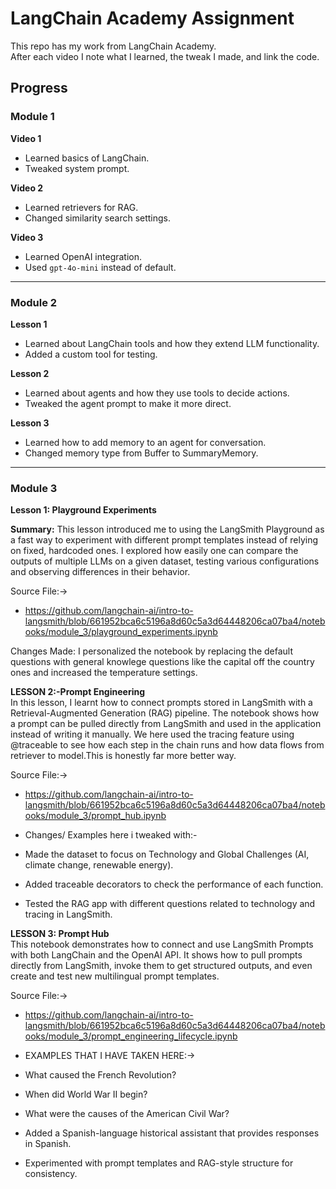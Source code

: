 # LangChain Academy Assignment

This repo has my work from LangChain Academy.  
After each video I note what I learned, the tweak I made, and link the code.

## Progress

### Module 1  

**Video 1**  
- Learned basics of LangChain.  
- Tweaked system prompt.  


**Video 2**  
- Learned retrievers for RAG.  
- Changed similarity search settings.  
 

**Video 3**  
- Learned OpenAI integration.  
- Used `gpt-4o-mini` instead of default.  
  

---

### Module 2  

**Lesson 1**  
- Learned about LangChain tools and how they extend LLM functionality.  
- Added a custom tool for testing.  


**Lesson 2**  
- Learned about agents and how they use tools to decide actions.  
- Tweaked the agent prompt to make it more direct.  
  

**Lesson 3**  
- Learned how to add memory to an agent for conversation.  
- Changed memory type from Buffer to SummaryMemory.

---

### Module 3  

**Lesson 1: Playground Experiments**

**Summary:**
This lesson introduced me to using the LangSmith Playground as a fast way to experiment with different prompt templates instead of relying on fixed, hardcoded ones. I explored how easily one can compare the outputs of multiple LLMs on a given dataset, testing various configurations and observing differences in their behavior.

Source File:->
- https://github.com/langchain-ai/intro-to-langsmith/blob/661952bca6c5196a8d60c5a3d64448206ca07ba4/notebooks/module_3/playground_experiments.ipynb

Changes Made:
I personalized the notebook by replacing the default questions with general knowlege questions like the capital off the country ones and increased the temperature settings.


**LESSON 2:-Prompt Engineering**  
In this lesson, I learnt how to connect prompts stored in LangSmith with a Retrieval-Augmented Generation (RAG) pipeline. The notebook shows how a prompt can be pulled directly from LangSmith and used in the application instead of writing it manually. We here used the tracing feature using @traceable to see how each step in the chain runs and how data flows from retriever to model.This is honestly far more better way.

Source File:->
- https://github.com/langchain-ai/intro-to-langsmith/blob/661952bca6c5196a8d60c5a3d64448206ca07ba4/notebooks/module_3/prompt_hub.ipynb

- Changes/ Examples here i tweaked with:-
- Made the dataset to focus on Technology and Global Challenges (AI, climate change, renewable energy).
- Added traceable decorators to check the performance of each function.
- Tested the RAG app with different questions related to technology and tracing in LangSmith.
  

**LESSON 3: Prompt Hub**  
This notebook demonstrates how to connect and use LangSmith Prompts with both LangChain and the OpenAI API.
It shows how to pull prompts directly from LangSmith, invoke them to get structured outputs, and even create and test new multilingual prompt templates.

Source File:->
- https://github.com/langchain-ai/intro-to-langsmith/blob/661952bca6c5196a8d60c5a3d64448206ca07ba4/notebooks/module_3/prompt_engineering_lifecycle.ipynb


- EXAMPLES THAT I HAVE TAKEN HERE:->

- What caused the French Revolution?
- When did World War II begin?
- What were the causes of the American Civil War?
- Added a Spanish-language historical assistant that provides responses in Spanish.
- Experimented with prompt templates and RAG-style structure for consistency.
